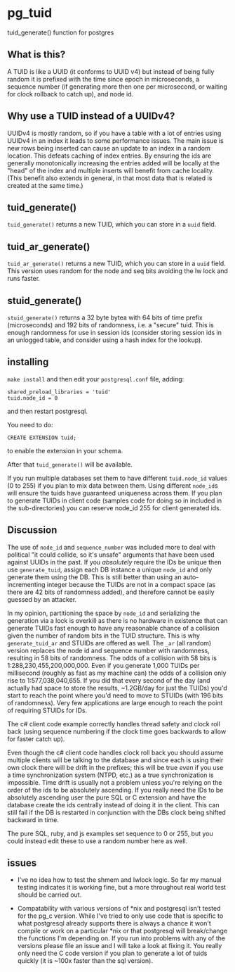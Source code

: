 # pg_tuid
tuid_generate() function for postgres

## What is this?
A TUID is like a UUID (it conforms to UUID v4) but instead of being fully random it is prefixed with
the time since epoch in microseconds, a sequence number (if generating more then one per microsecond, or
waiting for clock rollback to catch up), and node id.

## Why use a TUID instead of a UUIDv4?
UUIDv4 is mostly random, so if you have a table with a lot of entries using UUIDv4 in an index it leads to
some performance issues. The main issue is new rows being inserted can cause an update to an index in a random
location. This defeats caching of index entries. By ensuring the ids are generally monotonically increasing
the entries added will be locally at the "head" of the index and multiple inserts will benefit from cache
locality. (This benefit also extends in general, in that most data that is related is created at the same time.)

## tuid_generate()

`tuid_generate()` returns a new TUID, which you can store in a `uuid` field.

## tuid_ar_generate()

`tuid_ar_generate()` returns a new TUID, which you can store in a `uuid` field. This version uses random for the node and seq bits avoiding the lw lock and runs faster.

## stuid_generate()

`stuid_generate()` returns a 32 byte bytea with 64 bits of time prefix (microseconds) and 192 bits of randomness, i.e. a "secure" tuid. This is enough randomness for use in session ids (consider storing session ids in an unlogged table, and consider using a hash index for the lookup).

## installing

`make install` and then edit your `postgresql.conf` file, adding:

    shared_preload_libraries = 'tuid'
    tuid.node_id = 0
    
and then restart postgresql.

You need to do:

    CREATE EXTENSION tuid;

to enable the extension in your schema.

After that `tuid_generate()` will be available.

If you run multiple databases set them to have different `tuid.node_id` values (0 to 255) if you plan to mix data
between them. Using different `node_id`s will ensure the tuids have guaranteed uniqueness across them. If you plan to
generate TUIDs in client code (samples code for doing so in included in the sub-directories) you can reserve node_id
255 for client generated ids.

## Discussion

The use of `node_id` and `sequence_number` was included more to deal with political "it could collide, so it's unsafe" arguments that have been used against UUIDs in the past. If you _absolutely_ require the IDs be unique then use `generate_tuid`, assign each DB instance a unique `node_id` and only generate them using the DB. This is still better than using an auto-incrementing integer because the TUIDs are not in a compact space (as there are 42 bits of randomness added), and therefore cannot be easily guessed by an attacker.

In my opinion, partitioning the space by `node_id` and serializing the generation via a lock is overkill as there is no hardware in existence that can generate TUIDs fast enough to have any reasonable chance of a collision given the number of random bits in the TUID structure. This is why `generate_tuid_ar` and STUIDs are offered as well.  The `_ar` (all random) version replaces the node id and sequence number with randomness, resulting in 58 bits of randomness. The odds of a collision with 58 bits is 1:288,230,455,200,000,000. Even if you generate 1,000 TUIDs per millisecond (roughly as fast as my machine can) the odds of a collision only rise to 1:577,038,040,655. If you did that every second of the day (and actually had space to store the results, ~1.2GB/day for just the TUIDs) you'd start to reach the point where you'd need to move to STUIDs (with 196 bits of randomness). Very few applications are large enough to reach the point of requiring STUIDs for IDs.

The c# client code example correctly handles thread safety and clock roll back (using sequence numbering if the clock time goes backwards to allow for faster catch up).

Even though the c# client code handles clock roll back you should assume multiple clients will be talking to the database and since each is using their own clock there will be drift in the prefixes; this will be true *even* if you use a time synchronization system (NTPD, etc.) as a true synchronization is impossible. Time drift is usually not a problem unless you're relying on the order of the ids to be absolutely ascending. If you really need the IDs to be absolutely ascending user the pure SQL or C extension and have the database create the ids centrally instead of doing it in the client. This can still fail if the DB is restarted in conjunction with the DBs clock being shifted backward in time.

The pure SQL, ruby, and js examples set sequence to 0 or 255, but you could instead edit these to use a random number here as well.

## issues

- I've no idea how to test the shmem and lwlock logic. So far my manual testing indicates it is working fine, but
a more throughout real world test should be carried out.

- Compatability with various versions of \*nix and postgresql isn't tested for the pg_c version. While I've tried
to only use code that is specific to what postgresql already supports there is always a chance it won't compile
or work on a particular \*nix or that postgresql will break/change the functions I'm depending on. If you run
into problems with any of the versions please file an issue and I will take a look at fixing it. You really only
need the C code version if you plan to generate a lot of tuids quickly (it is ~100x faster than the sql version).
